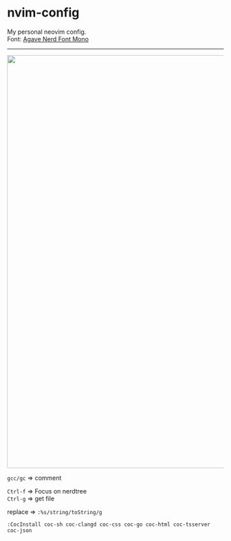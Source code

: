 # nvim-config
My personal neovim config.\
Font: <a href="https://www.nerdfonts.com/font-downloads"> Agave Nerd Font Mono </a>

***

<img src="https://media.discordapp.net/attachments/934916122870968341/1042553139867418664/image.png?width=970&height=519" style="width: 100vw;">

`gcc/gc` => comment

`Ctrl-f` => Focus on nerdtree\
`Ctrl-g` => get file

replace => `:%s/string/toString/g`

`:CocInstall coc-sh coc-clangd coc-css coc-go coc-html coc-tsserver coc-json`
